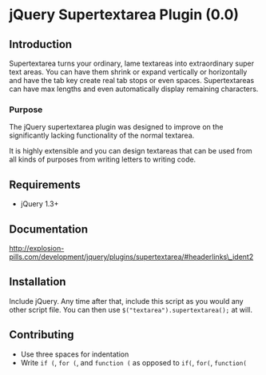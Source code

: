# jQuery Supertextarea Plugin (0.0)

## Introduction
Supertextarea turns your ordinary, lame textareas into extraordinary super text areas. You can have them shrink or expand vertically or horizontally and have the tab key create real tab stops or even spaces. Supertextareas can have max lengths and even automatically display remaining characters.

### Purpose
The jQuery supertextarea plugin was designed to improve on the significantly lacking functionality of the normal textarea.

It is highly extensible and you can design textareas that can be used from all kinds of purposes from writing letters to writing code.

## Requirements

* jQuery 1.3+

## Documentation

http://explosion-pills.com/development/jquery/plugins/supertextarea/#headerlinks\_ident2

## Installation

Include jQuery.  Any time after that, include this script as you would any other script file.  You can then use `$("textarea").supertextarea();` at will.

## Contributing

* Use three spaces for indentation
* Write `if (`, `for (`, and `function (` as opposed to `if(`, `for(`, `function(`

